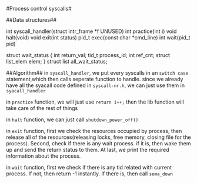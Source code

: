 #Process control syscalls#

##Data structures##

int syscall_handler(struct intr_frame *f UNUSED)
int practice(int i)
void halt(void)
void exit(int status)
pid_t exec(const char *cmd_line)
int wait(pid_t pid)

struct wait_status {
  int return_val;
  tid_t process_id;
  int ref_cnt;
  struct list_elem elem;
}
struct list all_wait_status;


##Algorithm##
in `syscall_handler`, we put every syscalls in an `switch case` statement,which then calls seperate function to handle.
since we already have all the syacall code defined in `syscall-nr.h`, we can just use them in `syacall_handler`

in `practice` function, we will just use `return i++;` then the lib function will take care of the rest of things 

in `halt` function, we can just call `shutdown_power_off()`

in `exit` function, first we check the resources occupied by process, then release all of the resources(releasing locks, free memory, closing file for the process). Second, check if there is any wait process. if it is, then wake them up and send the return status to them. At last, we print the required information about the process.

in `wait` function, first we check if there is any tid related with current process. If not, then return -1 instantly. If there is, then call `sema_down`
